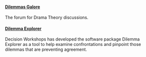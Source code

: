#### [Dilemmas Galore](http://www.dilemmasgalore.com/)

The forum for Drama Theory discussions.

#### [Dilemma Explorer](http://www.decisionworkshops.com/dilemma-explorer/4581290653)

Decision Workshops has developed the software package Dilemma Explorer
as a tool to help examine confrontations and pinpoint those dilemmas
that are preventing agreement.

